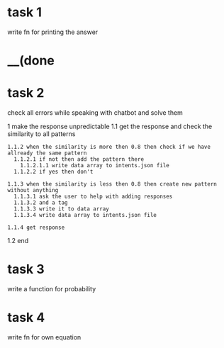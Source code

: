 # task 1
write fn for printing the answer
# __(done

# task 2
check all errors while speaking with chatbot and solve them

 1 make the response unpredictable
  1.1 get the response and check the similarity to all patterns

    1.1.2 when the similarity is more then 0.8 then check if we have allready the same pattern
      1.1.2.1 if not then add the pattern there 
        1.1.2.1.1 write data array to intents.json file
      1.1.2.2 if yes then don't

    1.1.3 when the similarity is less then 0.8 then create new pattern without anything 
      1.1.3.1 ask the user to help with adding responses 
      1.1.3.2 and a tag
      1.1.3.3 write it to data array
      1.1.3.4 write data array to intents.json file

    1.1.4 get response

  1.2 end


# task 3
write a function for probability

# task 4
write fn for own equation
